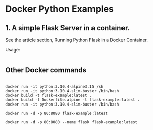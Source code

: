 # Docker Python Examples

## 1. A simple Flask Server in a container.

See the article section, Running Python Flask in a Docker Container.

Usage:

```
```


## Other Docker commands

```

docker run -it python:3.10.4-alpine3.15 /sh
docker run -it python:3.10.4-slim-buster /bin/bash
docker build -t flask-example:latest .
docker build -f Dockerfile.alpine -t flask-example:latest .
docker run -it python:3.10.4-slim-buster /bin/bash

docker run -d -p 80:8080 flask-example:latest

docker run -d -p 80:8080 --name flask flask-example:latest
```
